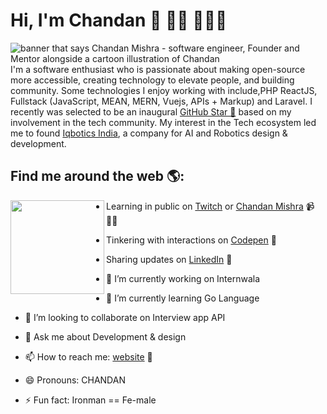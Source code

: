  # Hi, I'm Chandan 👋 👋🏾 👩🏾‍💻

<img src="https://raw.githubusercontent.com/cmmishra9/cmmishra9/master/profile-header.png" alt="banner that says Chandan Mishra - software engineer, Founder and Mentor alongside a cartoon illustration of Chandan">
I'm a software enthusiast who is passionate about making open-source more accessible, creating technology to elevate people, and building community. Some technologies I enjoy working with include,PHP ReactJS, Fullstack (JavaScript, MEAN, MERN, Vuejs, APIs + Markup) and Laravel. I recently was selected to be an inaugural <a href="https://stars.github.com/">GitHub Star 🌟</a> based on my involvement in the tech community.  My interest in the Tech ecosystem led me to found <a href="https://www.iqbotics.com/">Iqbotics India</a>, a company for AI and Robotics design & development.


## Find me around the web 🌎: 
<a href="https://github.com/cmmishra9" style="margin-right:10px;"><img align="left" width="150" height="150" src="https://raw.githubusercontent.com/cmmishra9/cmmishra9/master/myAvatar.png"></a>
- Learning in public on <a href="https://www.twitch.tv/blacktechdiva">Twitch</a> or <a href="https://www.iqbotics.com/">Chandan Mishra</a> 📹 ✍🏾
- Tinkering with interactions on <a href="https://codepen.io/cmmishra9"> Codepen</a> 🏓
- Sharing updates on <a href="https://www.linkedin.com/in/chandan-mishra-20079ba3">LinkedIn</a> 💼

- 🔭 I’m currently working on Internwala
- 🌱 I’m currently learning Go Language
- 👯 I’m looking to collaborate on Interview app API
- 💬 Ask me about Development & design
- 📫 How to reach me: <a href="https://www.iqbotics.com">website</a> 💼
- 😄 Pronouns: CHANDAN
- ⚡ Fun fact: Ironman == Fe-male

